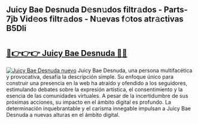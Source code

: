 ## Juicy Bae Desnuda D𝚎sn𝚞dos filtr𝚊dos - Parts-7jb Vid𝚎os filtr𝚊dos - N𝚞evas f𝚘tos atr𝚊ctivas B5Dli

# <h2><a href="http://mbcklu8.tromn.icu/?c=Juicy+Bae+Desnuda">🔗👉👉👉 Juicy Bae Desnuda 🔗🔗</a></h2>

[![Juicy Bae Desnuda nuevo](https://i.imgur.com/pEAQMta.gif)](http://mbcklu8.tromn.icu/?c=Juicy+Bae+Desnuda)
Juicy Bae Desnuda, una persona multifacética y provocativa, desafía la descripción simple. Su enfoque único para construir una presencia en la web ha atraído y ofendido a los seguidores, estimulando debates sobre la expresión artística, el consentimiento y la esencia de las comunidades virtuales. A pesar de la incertidumbre de sus próximas acciones, su impacto en el ámbito digital es profundo. La determinación inquebrantable y el carisma innegable impulsan a Juicy Bae Desnuda a nuevas alturas en el ámbito digital.
